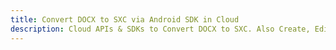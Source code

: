 ---title: Convert DOCX to SXC via Android SDK in Clouddescription: Cloud APIs & SDKs to Convert DOCX to SXC. Also Create, Edit & Render Microsoft Word & OpenOffice documents in the Cloud.---